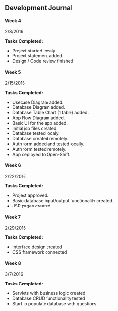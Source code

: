 ## Development Journal

#### Week 4
2/8/2016

**Tasks Completed:**
- Project started localy.
- Project statement added.
- Design / Code review finished

#### Week 5
2/15/2016

**Tasks Completed:**
- Usecase Diagram added.
- Database Diagram added.
- Database Table Chart (1 table) added.
- App Flow Diagram added.
- Basic UI for the app added.
- Initial jsp files created.
- Database tested localy.
- Database created remotely.
- Auth form added and tested locally.
- Auth form tested remotely.
- App deployed to Open-Shift.

#### Week 6
2/22/2016

**Tasks Completed:**
- Project approved.
- Basic database input/output functionality created.
- JSP pages created.

#### Week 7
2/29/2016

**Tasks Completed:**
- Interface design created
- CSS framework connected

#### Week 8
3/7/2016

**Tasks Completed:**
- Servlets with business logic created
- Database CRUD functionality tested
- Start to populate database with questions
